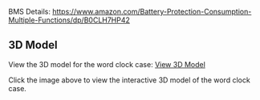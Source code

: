 BMS Details: https://www.amazon.com/Battery-Protection-Consumption-Multiple-Functions/dp/B0CLH7HP42


## 3D Model

View the 3D model for the word clock case: [View 3D Model](./Housing_3D/battery_enclosure.stl)

Click the image above to view the interactive 3D model of the word clock case.